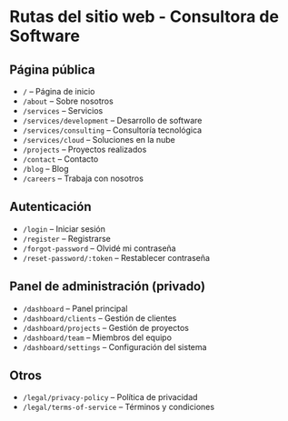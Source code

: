 # Rutas del sitio web - Consultora de Software

## Página pública

- `/` – Página de inicio
- `/about` – Sobre nosotros
- `/services` – Servicios
- `/services/development` – Desarrollo de software
- `/services/consulting` – Consultoría tecnológica
- `/services/cloud` – Soluciones en la nube
- `/projects` – Proyectos realizados
- `/contact` – Contacto
- `/blog` – Blog
- `/careers` – Trabaja con nosotros

## Autenticación

- `/login` – Iniciar sesión
- `/register` – Registrarse
- `/forgot-password` – Olvidé mi contraseña
- `/reset-password/:token` – Restablecer contraseña

## Panel de administración (privado)

- `/dashboard` – Panel principal
- `/dashboard/clients` – Gestión de clientes
- `/dashboard/projects` – Gestión de proyectos
- `/dashboard/team` – Miembros del equipo
- `/dashboard/settings` – Configuración del sistema

## Otros

- `/legal/privacy-policy` – Política de privacidad
- `/legal/terms-of-service` – Términos y condiciones
